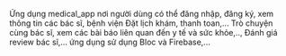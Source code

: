 
Ứng dụng medical_app nơi người dùng có thể đăng nhập, đăng ký, xem thông tin các bác sĩ, bệnh viện
Đặt lịch khám, thanh toan,...
Trò chuyện cùng bác sĩ, xem các bài báo liên quan đến y tế và sức khỏe,..,
Đánh giá review bác sĩ,...
ứng dụng sử dụng Bloc và Firebase,...




